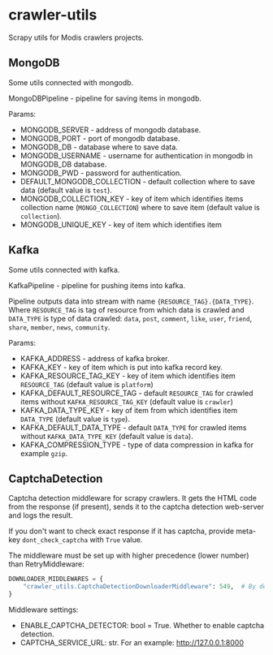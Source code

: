 # crawler-utils

Scrapy utils for Modis crawlers projects.

## MongoDB

Some utils connected with mongodb. 

MongoDBPipeline - pipeline for saving items in mongodb. 

Params:
* MONGODB_SERVER - address of mongodb database.
* MONGODB_PORT - port of mongodb database.
* MONGODB_DB - database where to save data.
* MONGODB_USERNAME - username for authentication in mongodb in MONGODB_DB database.
* MONGODB_PWD - password for authentication.
* DEFAULT_MONGODB_COLLECTION - default collection where to save data (default value is `test`).
* MONGODB_COLLECTION_KEY - key of item which identifies items collection name (`MONGO_COLLECTION`)
 where to save item (default value is `collection`).
* MONGODB_UNIQUE_KEY - key of item which identifies item
## Kafka

Some utils connected with kafka. 

KafkaPipeline - pipeline for pushing items into kafka.

Pipeline outputs data into stream with name `{RESOURCE_TAG}.{DATA_TYPE}`.
Where `RESOURCE_TAG` is tag of resource from which data is crawled and `DATA_TYPE` is type of 
data crawled: `data`, `post`, `comment`, `like`, `user`, `friend`, `share`, `member`, `news`, 
`community`.

 Params:
* KAFKA_ADDRESS - address of kafka broker.
* KAFKA_KEY - key of item which is put into kafka record key.
* KAFKA_RESOURCE_TAG_KEY - key of item which identifies item `RESOURCE_TAG` (default value is `platform`)
* KAFKA_DEFAULT_RESOURCE_TAG - default `RESOURCE_TAG` for crawled items without `KAFKA_RESOURCE_TAG_KEY` (default value is `crawler`)
* KAFKA_DATA_TYPE_KEY - key of item from which identifies item `DATA_TYPE` (default value is `type`).
* KAFKA_DEFAULT_DATA_TYPE - default `DATA_TYPE` for crawled items without `KAFKA_DATA_TYPE_KEY` (default value is `data`).
* KAFKA_COMPRESSION_TYPE - type of data compression in kafka for example `gzip`.

## CaptchaDetection

Captcha detection middleware for scrapy crawlers.
It gets the HTML code from the response (if present), sends it to the captcha detection web-server
and logs the result.

If you don't want to check exact response if it has captcha, provide meta-key `dont_check_captcha`
with `True` value.

The middleware must be set up with higher precedence (lower number) than RetryMiddleware:
```python
DOWNLOADER_MIDDLEWARES = {
    "crawler_utils.CaptchaDetectionDownloaderMiddleware": 549,  # By default, RetryMiddleware has 550
}
```

Middleware settings:
* ENABLE_CAPTCHA_DETECTOR: bool = True. Whether to enable captcha detection.
* CAPTCHA_SERVICE_URL: str. For an example: http://127.0.0.1:8000
